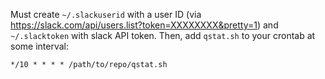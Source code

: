 Must create `~/.slackuserid` with a user ID (via https://slack.com/api/users.list?token=XXXXXXXX&pretty=1) and `~/.slacktoken` with slack API token. Then, add `qstat.sh` to your crontab at some interval:
```
*/10 * * * * /path/to/repo/qstat.sh
```